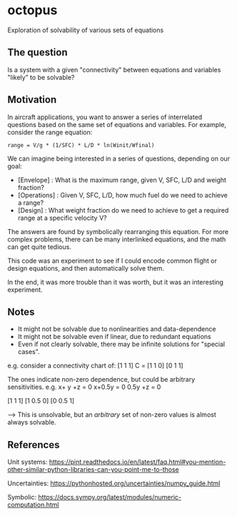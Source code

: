 # octopus
Exploration of solvability of various sets of equations

## The question

Is a system with a given "connectivity" between equations and variables
"likely" to be solvable?

## Motivation

In aircraft applications, you want to answer a series of interrelated questions based on the same set of equations and variables. For example, consider the range equation:

``` range = V/g * (1/SFC) * L/D * ln(Winit/Wfinal) ```

We can imagine being interested in a series of questions, depending on our goal:
- [Envelope] : What is the maximum range, given V, SFC, L/D and weight fraction?
- [Operations] : Given V, SFC, L/D, how much fuel do we need to achieve a range?
- [Design] : What weight fraction do we need to achieve to get a required range at a specific velocity V?

The answers are found by symbolically rearranging this equation. For more complex problems, there can be many interlinked equations, and the math can get quite tedious.

This code was an experiment to see if I could encode common flight or design equations, and then automatically solve them.

In the end, it was more trouble than it was worth, but it was an interesting experiment.

## Notes


- It might not be solvable due to nonlinearities and data-dependence
- It might not be solvable even if linear, due to redundant equations
- Even if not clearly solvable, there may be infinite solutions for
   "special cases".

e.g. consider a connectivity chart of:
    [1 1 1]
C = [1 1 0]
    [0 1 1]

The ones indicate non-zero dependence, but could be arbitrary sensitivities.
e.g.
x+   y +z = 0
x+0.5y    = 0
  0.5y +z = 0

[1   1   1]
[1  0.5  0]
[0  0.5  1]

--> This is unsolvable, but an *arbitrary* set of non-zero values is
    almost always solvable.


## References

Unit systems:
https://pint.readthedocs.io/en/latest/faq.html#you-mention-other-similar-python-libraries-can-you-point-me-to-those

Uncertainties:
https://pythonhosted.org/uncertainties/numpy_guide.html

Symbolic:
https://docs.sympy.org/latest/modules/numeric-computation.html
